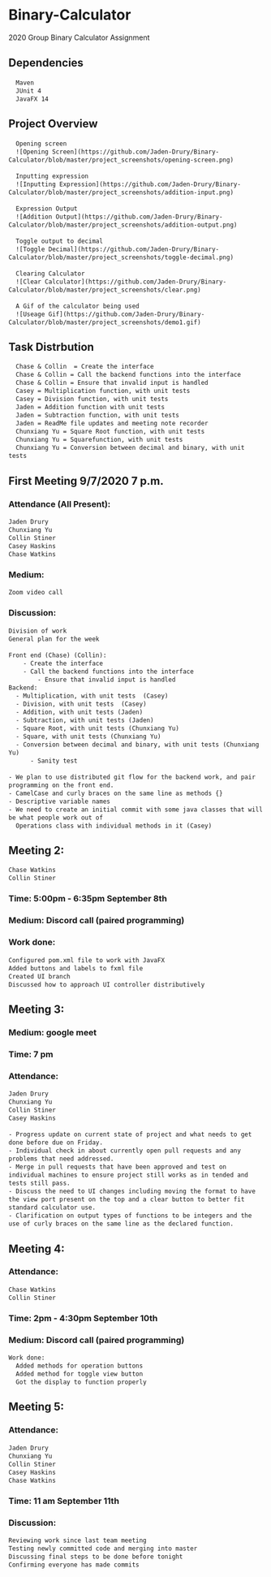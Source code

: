 # Binary-Calculator
2020 Group Binary Calculator Assignment

## Dependencies
      Maven
      JUnit 4
      JavaFX 14
      
## Project Overview

      Opening screen
      ![Opening Screen](https://github.com/Jaden-Drury/Binary-Calculator/blob/master/project_screenshots/opening-screen.png)

      Inputting expression
      ![Inputting Expression](https://github.com/Jaden-Drury/Binary-Calculator/blob/master/project_screenshots/addition-input.png)

      Expression Output
      ![Addition Output](https://github.com/Jaden-Drury/Binary-Calculator/blob/master/project_screenshots/addition-output.png)

      Toggle output to decimal
      ![Toggle Decimal](https://github.com/Jaden-Drury/Binary-Calculator/blob/master/project_screenshots/toggle-decimal.png)

      Clearing Calculator
      ![Clear Calculator](https://github.com/Jaden-Drury/Binary-Calculator/blob/master/project_screenshots/clear.png)
      
      A Gif of the calculator being used
      ![Useage Gif](https://github.com/Jaden-Drury/Binary-Calculator/blob/master/project_screenshots/demo1.gif)



## Task Distrbution
      Chase & Collin  = Create the interface
      Chase & Collin = Call the backend functions into the interface
      Chase & Collin = Ensure that invalid input is handled
      Casey = Multiplication function, with unit tests
      Casey = Division function, with unit tests
      Jaden = Addition function with unit tests
      Jaden = Subtraction function, with unit tests
      Jaden = ReadMe file updates and meeting note recorder
      Chunxiang Yu = Square Root function, with unit tests
      Chunxiang Yu = Squarefunction, with unit tests
      Chunxiang Yu = Conversion between decimal and binary, with unit tests

## First Meeting 9/7/2020 7 p.m.
  
  ### Attendance (All Present):
    Jaden Drury
    Chunxiang Yu
    Collin Stiner
    Casey Haskins
    Chase Watkins

  ### Medium:
    Zoom video call

### Discussion:
    Division of work
    General plan for the week

    Front end (Chase) (Collin):
        - Create the interface
        - Call the backend functions into the interface
            - Ensure that invalid input is handled
    Backend:
      - Multiplication, with unit tests  (Casey)
      - Division, with unit tests  (Casey)
      - Addition, with unit tests (Jaden)
      - Subtraction, with unit tests (Jaden)
      - Square Root, with unit tests (Chunxiang Yu)
      - Square, with unit tests (Chunxiang Yu)
      - Conversion between decimal and binary, with unit tests (Chunxiang Yu)
          - Sanity test

    - We plan to use distributed git flow for the backend work, and pair programming on the front end.
    - CamelCase and curly braces on the same line as methods {}
    - Descriptive variable names
    - We need to create an initial commit with some java classes that will be what people work out of 
      Operations class with individual methods in it (Casey)
    
    
    
## Meeting 2:
    Chase Watkins
    Collin Stiner

 ### Time: 5:00pm - 6:35pm September 8th

  ### Medium: Discord call (paired programming)

  ### Work done:
    Configured pom.xml file to work with JavaFX
    Added buttons and labels to fxml file
    Created UI branch
    Discussed how to approach UI controller distributively



## Meeting 3:

 ### Medium: google meet
  ### Time: 7 pm
 ### Attendance:
    Jaden Drury
    Chunxiang Yu
    Collin Stiner
    Casey Haskins

    - Progress update on current state of project and what needs to get done before due on Friday.
    - Individual check in about currently open pull requests and any problems that need addressed.
    - Merge in pull requests that have been approved and test on individual machines to ensure project still works as in tended and tests still pass.
    - Discuss the need to UI changes including moving the format to have the view port present on the top and a clear button to better fit standard calculator use.
    - Clarification on output types of functions to be integers and the use of curly braces on the same line as the declared function.



## Meeting 4:
  ### Attendance: 
    Chase Watkins
    Collin Stiner

  ### Time: 2pm - 4:30pm September 10th

 ### Medium: Discord call (paired programming)

    Work done:
      Added methods for operation buttons
      Added method for toggle view button
      Got the display to function properly



## Meeting 5:

  ### Attendance:
    Jaden Drury
    Chunxiang Yu
    Collin Stiner
    Casey Haskins
    Chase Watkins

  ### Time: 11 am September 11th

  ### Discussion:
    Reviewing work since last team meeting
    Testing newly committed code and merging into master
    Discussing final steps to be done before tonight
    Confirming everyone has made commits 
